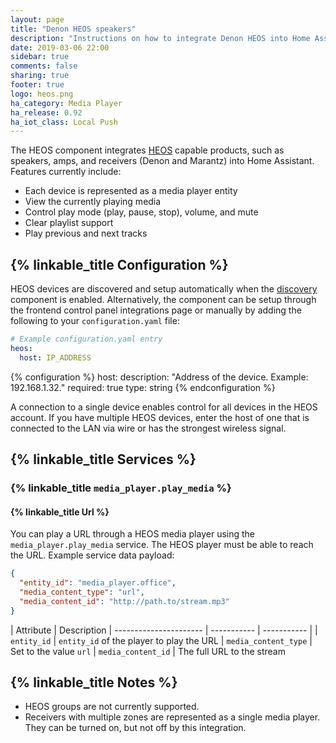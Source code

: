 ```yaml
---
layout: page
title: "Denon HEOS speakers"
description: "Instructions on how to integrate Denon HEOS into Home Assistant."
date: 2019-03-06 22:00
sidebar: true
comments: false
sharing: true
footer: true
logo: heos.png
ha_category: Media Player
ha_release: 0.92
ha_iot_class: Local Push
---
```


The HEOS component integrates [HEOS](http://heosbydenon.denon.com) capable products, such as speakers, amps, and receivers (Denon and Marantz) into Home Assistant. Features currently include:

- Each device is represented as a media player entity
- View the currently playing media
- Control play mode (play, pause, stop), volume, and mute
- Clear playlist support
- Play previous and next tracks


## {% linkable_title Configuration %}

HEOS devices are discovered and setup automatically when the [discovery](/components/discovery) component is enabled. Alternatively, the component can be setup through the frontend control panel integrations page or manually by adding the following to your `configuration.yaml` file:

```yaml
# Example configuration.yaml entry
heos:
  host: IP_ADDRESS
```

{% configuration %}
host:
  description: "Address of the device. Example: 192.168.1.32."
  required: true
  type: string
{% endconfiguration %}

<p class='note info'>
A connection to a single device enables control for all devices in the HEOS account. If you have multiple HEOS devices, enter the host of one that is connected to the LAN via wire or has the strongest wireless signal.
</p>

## {% linkable_title Services %}

### {% linkable_title `media_player.play_media` %}

#### {% linkable_title Url %}

You can play a URL through a HEOS media player using the `media_player.play_media` service. The HEOS player must be able to reach the URL. Example service data payload:

```json
{
  "entity_id": "media_player.office",
  "media_content_type": "url",
  "media_content_id": "http://path.to/stream.mp3"
}
```

| Attribute              | Description
| ---------------------- | ----------- | ----------- |
| `entity_id`            | `entity_id` of the player to play the URL
| `media_content_type`   | Set to the value `url`
| `media_content_id`     | The full URL to the stream


## {% linkable_title Notes %}

- HEOS groups are not currently supported.
- Receivers with multiple zones are represented as a single media player. They can be turned on, but not off by this integration.
